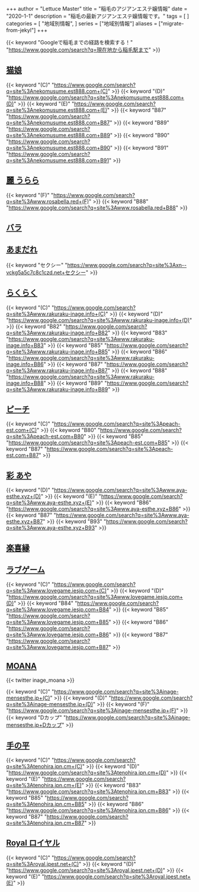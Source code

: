 +++
author = "Lettuce Master"
title = "稲毛のアジアンエステ嬢情報"
date = "2020-1-1"
description = "稲毛の最新アジアンエステ嬢情報です。"
tags = [
]
categories = [
    "地域別情報",
]
series = ["地域別情報"]
aliases = ["migrate-from-jekyl"]
+++

{{< keyword "Googleで稲毛までの経路を検索する！" "https://www.google.com/search?q=現在地から稲毛駅まで" >}}

## [猫娘](http://nekomusume.est888.com/)
{{< keyword "(C)" "https://www.google.com/search?q=site%3Anekomusume.est888.com+(C)" >}} {{< keyword "(D)" "https://www.google.com/search?q=site%3Anekomusume.est888.com+(D)" >}} {{< keyword "(E)" "https://www.google.com/search?q=site%3Anekomusume.est888.com+(E)" >}} {{< keyword "B87" "https://www.google.com/search?q=site%3Anekomusume.est888.com+B87" >}} {{< keyword "B89" "https://www.google.com/search?q=site%3Anekomusume.est888.com+B89" >}} {{< keyword "B90" "https://www.google.com/search?q=site%3Anekomusume.est888.com+B90" >}} {{< keyword "B91" "https://www.google.com/search?q=site%3Anekomusume.est888.com+B91" >}} 

## [麗 うらら](http://www.rosabella.red/)
{{< keyword "(F)" "https://www.google.com/search?q=site%3Awww.rosabella.red+(F)" >}} {{< keyword "B88" "https://www.google.com/search?q=site%3Awww.rosabella.red+B88" >}} 

## [バラ](http://es-come.net/bara/)


## [あまだれ](http://xn--vckg5a5c7c8c1czd.net/)
{{< keyword "セクシー" "https://www.google.com/search?q=site%3Axn--vckg5a5c7c8c1czd.net+セクシー" >}} 

## [らくらく](http://www.rakuraku-inage.info/)
{{< keyword "(C)" "https://www.google.com/search?q=site%3Awww.rakuraku-inage.info+(C)" >}} {{< keyword "(D)" "https://www.google.com/search?q=site%3Awww.rakuraku-inage.info+(D)" >}} {{< keyword "B82" "https://www.google.com/search?q=site%3Awww.rakuraku-inage.info+B82" >}} {{< keyword "B83" "https://www.google.com/search?q=site%3Awww.rakuraku-inage.info+B83" >}} {{< keyword "B85" "https://www.google.com/search?q=site%3Awww.rakuraku-inage.info+B85" >}} {{< keyword "B86" "https://www.google.com/search?q=site%3Awww.rakuraku-inage.info+B86" >}} {{< keyword "B87" "https://www.google.com/search?q=site%3Awww.rakuraku-inage.info+B87" >}} {{< keyword "B88" "https://www.google.com/search?q=site%3Awww.rakuraku-inage.info+B88" >}} {{< keyword "B89" "https://www.google.com/search?q=site%3Awww.rakuraku-inage.info+B89" >}} 

## [ピーチ](http://peach-est.com/)
{{< keyword "(C)" "https://www.google.com/search?q=site%3Apeach-est.com+(C)" >}} {{< keyword "B80" "https://www.google.com/search?q=site%3Apeach-est.com+B80" >}} {{< keyword "B85" "https://www.google.com/search?q=site%3Apeach-est.com+B85" >}} {{< keyword "B87" "https://www.google.com/search?q=site%3Apeach-est.com+B87" >}} 

## [彩 あや](http://www.aya-esthe.xyz/)
{{< keyword "(D)" "https://www.google.com/search?q=site%3Awww.aya-esthe.xyz+(D)" >}} {{< keyword "(E)" "https://www.google.com/search?q=site%3Awww.aya-esthe.xyz+(E)" >}} {{< keyword "B86" "https://www.google.com/search?q=site%3Awww.aya-esthe.xyz+B86" >}} {{< keyword "B87" "https://www.google.com/search?q=site%3Awww.aya-esthe.xyz+B87" >}} {{< keyword "B93" "https://www.google.com/search?q=site%3Awww.aya-esthe.xyz+B93" >}} 

## [楽喜縁](http://rakukien.este88.com/)


## [ラブゲーム](http://www.lovegame.iesjp.com/)
{{< keyword "(C)" "https://www.google.com/search?q=site%3Awww.lovegame.iesjp.com+(C)" >}} {{< keyword "(D)" "https://www.google.com/search?q=site%3Awww.lovegame.iesjp.com+(D)" >}} {{< keyword "B84" "https://www.google.com/search?q=site%3Awww.lovegame.iesjp.com+B84" >}} {{< keyword "B85" "https://www.google.com/search?q=site%3Awww.lovegame.iesjp.com+B85" >}} {{< keyword "B86" "https://www.google.com/search?q=site%3Awww.lovegame.iesjp.com+B86" >}} {{< keyword "B87" "https://www.google.com/search?q=site%3Awww.lovegame.iesjp.com+B87" >}} 

## [MOANA](https://inage-mensesthe.jp/)


{{< twitter inage_moana >}}

{{< keyword "(C)" "https://www.google.com/search?q=site%3Ainage-mensesthe.jp+(C)" >}} {{< keyword "(D)" "https://www.google.com/search?q=site%3Ainage-mensesthe.jp+(D)" >}} {{< keyword "(F)" "https://www.google.com/search?q=site%3Ainage-mensesthe.jp+(F)" >}} {{< keyword "Dカップ" "https://www.google.com/search?q=site%3Ainage-mensesthe.jp+Dカップ" >}} 

## [手の平](https://tenohira.jpn.cm/)
{{< keyword "(C)" "https://www.google.com/search?q=site%3Atenohira.jpn.cm+(C)" >}} {{< keyword "(D)" "https://www.google.com/search?q=site%3Atenohira.jpn.cm+(D)" >}} {{< keyword "(E)" "https://www.google.com/search?q=site%3Atenohira.jpn.cm+(E)" >}} {{< keyword "B83" "https://www.google.com/search?q=site%3Atenohira.jpn.cm+B83" >}} {{< keyword "B85" "https://www.google.com/search?q=site%3Atenohira.jpn.cm+B85" >}} {{< keyword "B86" "https://www.google.com/search?q=site%3Atenohira.jpn.cm+B86" >}} {{< keyword "B87" "https://www.google.com/search?q=site%3Atenohira.jpn.cm+B87" >}} 

## [Royal ロイヤル](http://royal.jpest.net/)
{{< keyword "(C)" "https://www.google.com/search?q=site%3Aroyal.jpest.net+(C)" >}} {{< keyword "(D)" "https://www.google.com/search?q=site%3Aroyal.jpest.net+(D)" >}} {{< keyword "(E)" "https://www.google.com/search?q=site%3Aroyal.jpest.net+(E)" >}} 


